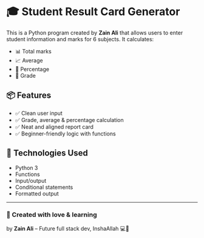 # 🎓 Student Result Card Generator

This is a Python program created by **Zain Ali** that allows users to enter student information and marks for 6 subjects. It calculates:

- 📊 Total marks  
- 📈 Average  
- 🎯 Percentage  
- 🏅 Grade

## 📦 Features

- ✅ Clean user input  
- ✅ Grade, average & percentage calculation  
- ✅ Neat and aligned report card  
- ✅ Beginner-friendly logic with functions

## 🧠 Technologies Used

- Python 3  
- Functions  
- Input/output  
- Conditional statements  
- Formatted output

---

### 🚀 Created with love & learning  
by **Zain Ali** – Future full stack dev, InshaAllah 💻🌙  
